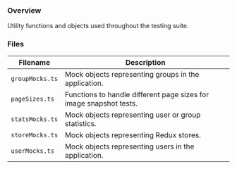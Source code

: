 ### Overview

Utility functions and objects used throughout the testing suite.

### Files

| Filename              | Description                                                                                 |
|-----------------------|---------------------------------------------------------------------------------------------|
| `groupMocks.ts`       | Mock objects representing groups in the application.                                        |
| `pageSizes.ts`        | Functions to handle different page sizes for image snapshot tests.                          |
| `statsMocks.ts`       | Mock objects representing user or group statistics.                                         |
| `storeMocks.ts`       | Mock objects representing Redux stores.                                                     |
| `userMocks.ts`        | Mock objects representing users in the application.                                         |